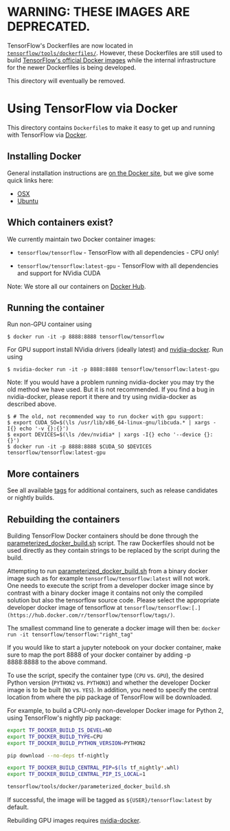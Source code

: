 # WARNING: THESE IMAGES ARE DEPRECATED.

TensorFlow's Dockerfiles are now located in
[`tensorflow/tools/dockerfiles/`](https://github.com/tensorflow/tensorflow/blob/master/tensorflow/tools/dockerfiles).
However, these Dockerfiles are still used to build
[TensorFlow's official Docker images](https://hub.docker.com/r/tensorflow/tensorflow)
while the internal infrastructure for the newer Dockerfiles is being developed.

This directory will eventually be removed.

# Using TensorFlow via Docker

This directory contains `Dockerfile`s to make it easy to get up and running with
TensorFlow via [Docker](http://www.docker.com/).

## Installing Docker

General installation instructions are
[on the Docker site](https://docs.docker.com/installation/), but we give some
quick links here:

* [OSX](https://www.docker.com/products/docker#/mac)
* [Ubuntu](https://docs.docker.com/engine/installation/linux/ubuntulinux/)

## Which containers exist?

We currently maintain two Docker container images:

* `tensorflow/tensorflow` - TensorFlow with all dependencies - CPU only!

* `tensorflow/tensorflow:latest-gpu` - TensorFlow with all dependencies
  and support for NVidia CUDA

Note: We store all our containers on 
[Docker Hub](https://hub.docker.com/r/tensorflow/tensorflow/tags/).


## Running the container

Run non-GPU container using

    $ docker run -it -p 8888:8888 tensorflow/tensorflow

For GPU support install NVidia drivers (ideally latest) and
[nvidia-docker](https://github.com/NVIDIA/nvidia-docker). Run using

    $ nvidia-docker run -it -p 8888:8888 tensorflow/tensorflow:latest-gpu


Note: If you would have a problem running nvidia-docker you may try the old method
we have used. But it is not recommended. If you find a bug in nvidia-docker, please report
it there and try using nvidia-docker as described above.

    $ # The old, not recommended way to run docker with gpu support:
    $ export CUDA_SO=$(\ls /usr/lib/x86_64-linux-gnu/libcuda.* | xargs -I{} echo '-v {}:{}')
    $ export DEVICES=$(\ls /dev/nvidia* | xargs -I{} echo '--device {}:{}')
    $ docker run -it -p 8888:8888 $CUDA_SO $DEVICES tensorflow/tensorflow:latest-gpu


## More containers

See all available [tags](https://hub.docker.com/r/tensorflow/tensorflow/tags/)
for additional containers, such as release candidates or nightly builds.


## Rebuilding the containers

Building TensorFlow Docker containers should be done through the
[parameterized_docker_build.sh](https://github.com/tensorflow/tensorflow/blob/master/tensorflow/tools/docker/parameterized_docker_build.sh)
script. The raw Dockerfiles should not be used directly as they contain strings
to be replaced by the script during the build.

Attempting to run [parameterized_docker_build.sh](https://github.com/tensorflow/tensorflow/blob/master/tensorflow/tools/docker/parameterized_docker_build.sh)
from a binary docker image such as for example `tensorflow/tensorflow:latest` will
not work. One needs to execute the script from a developer docker image since by
contrast with a binary docker image it contains not only the compiled solution but
also the tensorflow source code. Please select the appropriate developer docker
image of tensorflow at `tensorflow/tensorflow:[.](https://hub.docker.com/r/tensorflow/tensorflow/tags/)`.

The smallest command line to generate a docker image will then be:
```docker run -it tensorflow/tensorflow:"right_tag"```

If you would like to start a jupyter notebook on your docker container, make sure
to map the port 8888 of your docker container by adding -p 8888:8888 to the above
command.

To use the script, specify the container type (`CPU` vs. `GPU`), the desired
Python version (`PYTHON2` vs. `PYTHON3`) and whether the developer Docker image
is to be built (`NO` vs. `YES`). In addition, you need to specify the central
location from where the pip package of TensorFlow will be downloaded.

For example, to build a CPU-only non-developer Docker image for Python 2, using
TensorFlow's nightly pip package:

``` bash
export TF_DOCKER_BUILD_IS_DEVEL=NO
export TF_DOCKER_BUILD_TYPE=CPU
export TF_DOCKER_BUILD_PYTHON_VERSION=PYTHON2

pip download --no-deps tf-nightly

export TF_DOCKER_BUILD_CENTRAL_PIP=$(ls tf_nightly*.whl)
export TF_DOCKER_BUILD_CENTRAL_PIP_IS_LOCAL=1

tensorflow/tools/docker/parameterized_docker_build.sh
```

If successful, the image will be tagged as `${USER}/tensorflow:latest` by default.

Rebuilding GPU images requires [nvidia-docker](https://github.com/NVIDIA/nvidia-docker).
